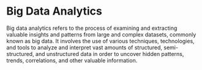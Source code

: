 # Big Data Analytics

Big data analytics refers to the process of examining and extracting valuable insights and patterns from large and complex datasets, commonly known as big data. It involves the use of various techniques, technologies, and tools to analyze and interpret vast amounts of structured, semi-structured, and unstructured data in order to uncover hidden patterns, trends, correlations, and other valuable information.
